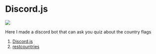 <h1>Discord.js</h1>
<img src="https://repository-images.githubusercontent.com/40484398/e305e980-cb80-11eb-9bb9-c5d3ec013658"  >
<p>Here I made a discord bot that can ask you quiz about the country flags 
<ol>
  <li> <a href="https://discord.js.org/">Discord.js <a/>   </li>
    <li> <a href="https://restcountries.com/v3.1"> restcountries </a>  </li>
</ol>



</p>
